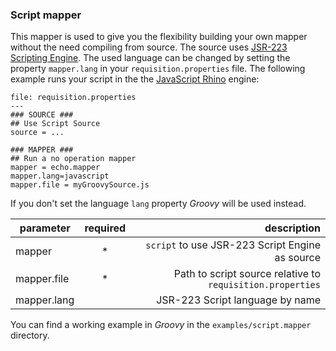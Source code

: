 ### Script mapper
This mapper is used to give you the flexibility building your own mapper without the need compiling from source.
The source uses [JSR-223 Scripting Engine](https://www.jcp.org/en/jsr/detail?id=223).
The used language can be changed by setting the property `mapper.lang` in your `requisition.properties` file.
The following example runs your script in the the [JavaScript Rhino](http://en.wikipedia.org/wiki/Rhino_%28JavaScript_engine%29) engine:

    file: requisition.properties
    ---
    ### SOURCE ###
    ## Use Script Source
    source = ...

    ### MAPPER ###
    ## Run a no operation mapper
    mapper = echo.mapper
    mapper.lang=javascript
    mapper.file = myGroovySource.js


If you don't set the language `lang` property _Groovy_ will be used instead.

| parameter   | required | description                                        |
|-------------|:--------:|---------------------------------------------------:|
| mapper      | * |`script` to use JSR-223 Script Engine as source            |
| mapper.file | * |Path to script source relative to `requisition.properties` |
| mapper.lang |   |JSR-223 Script language by name                            |

You can find a working example in _Groovy_ in the `examples/script.mapper` directory.
